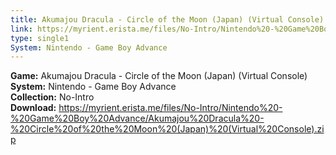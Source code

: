 ```yaml
---
title: Akumajou Dracula - Circle of the Moon (Japan) (Virtual Console)
link: https://myrient.erista.me/files/No-Intro/Nintendo%20-%20Game%20Boy%20Advance/Akumajou%20Dracula%20-%20Circle%20of%20the%20Moon%20(Japan)%20(Virtual%20Console).zip
type: single1
System: Nintendo - Game Boy Advance
---
```

<b>Game:</b> Akumajou Dracula - Circle of the Moon (Japan) (Virtual Console)<br>
<b>System:</b> Nintendo - Game Boy Advance<br>
<b>Collection:</b> No-Intro<br>
<b>Download:</b> https://myrient.erista.me/files/No-Intro/Nintendo%20-%20Game%20Boy%20Advance/Akumajou%20Dracula%20-%20Circle%20of%20the%20Moon%20(Japan)%20(Virtual%20Console).zip